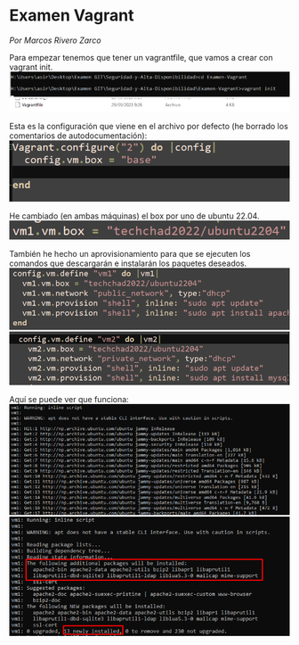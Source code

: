 # Examen Vagrant

*Por Marcos Rivero Zarco*

Para empezar tenemos que tener un vagrantfile, que vamos a crear con vagrant init.
![captura1](Screenshot_1.png)
![captura1](Screenshot_2.png)

Esta es la  configuración que viene en el archivo por defecto (he borrado los comentarios de autodocumentación):
![captura1](Screenshot_3.png)

He cambiado (en ambas máquinas) el box por uno de ubuntu 22.04.
![captura1](Screenshot_4.png)

También he hecho un aprovisionamiento para que se ejecuten los comandos que descargarán e instalarán los paquetes deseados. 
![captura1](Screenshot_5.png)
![captura1](Screenshot_6.png)

Aquí se puede ver que funciona:
![captura1](Screenshot_7.png)
![captura1](Screenshot_8.png)
